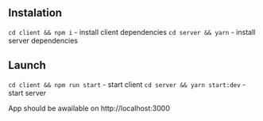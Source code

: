 ## Instalation

`cd client && npm i` - install client dependencies
`cd server && yarn` - install server dependencies

## Launch

`cd client && npm run start` - start client
`cd server && yarn start:dev` - start server

App should be awailable on http://localhost:3000